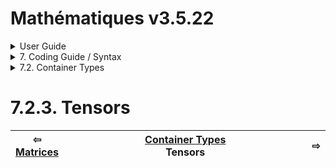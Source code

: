 # Mathématiques v3.5.22


<details>

<summary>User Guide</summary>

1. [About](../../../about/README.md)<br>
2. [License](../../../license/README.md)<br>
3. [Release Notes](../../../release-notes/README.md)<br>
4. [Installation](../../../installation/README.md)<br>
5. [Makefile / Using Mathématiques](../../../using-mathematiques/README.md)<br>
6. [Code Examples](../../../examples/README.md)<br>
7. _Coding Guide / Syntax_ <br>
8. [Benchmarks](../../../benchmarks/README.md)<br>
9. [Tests](../../../test/README.md)<br>
10. [New Feature Plans](../../../feature-schedule/README.md)<br>
11. [Developer Guide](../../../developer-guide/README.md)<br>


</details>



<details>

<summary>7. Coding Guide / Syntax</summary>

7.1. [Scalar Types](../../scalars/README.md)<br>
7.2. _Container Types_ <br>
7.3. [User Guide Notation](../../notation/README.md)<br>
7.4. [Operators](../../operators/README.md)<br>
7.5. [Display of Results](../../display/README.md)<br>
7.6. [Linear Algebra](../../linear-algebra/README.md)<br>
7.7. [FILE I/O](../../file-io/README.md)<br>
7.8. [Debug Modes](../../debug/README.md)<br>


</details>



<details>

<summary>7.2. Container Types</summary>

7.2.1. [Vectors](../vector/README.md)<br>
7.2.2. [Matrices](../matrix/README.md)<br>
7.2.3. _Tensors_ <br>


</details>



# 7.2.3. Tensors



| ⇦ <br />[Matrices](../matrix/README.md)  | [Container Types](../README.md)<br />Tensors<br /><img width=1000/> | ⇨ <br />   |
| ------------ | :-------------------------------: | ------------ |

